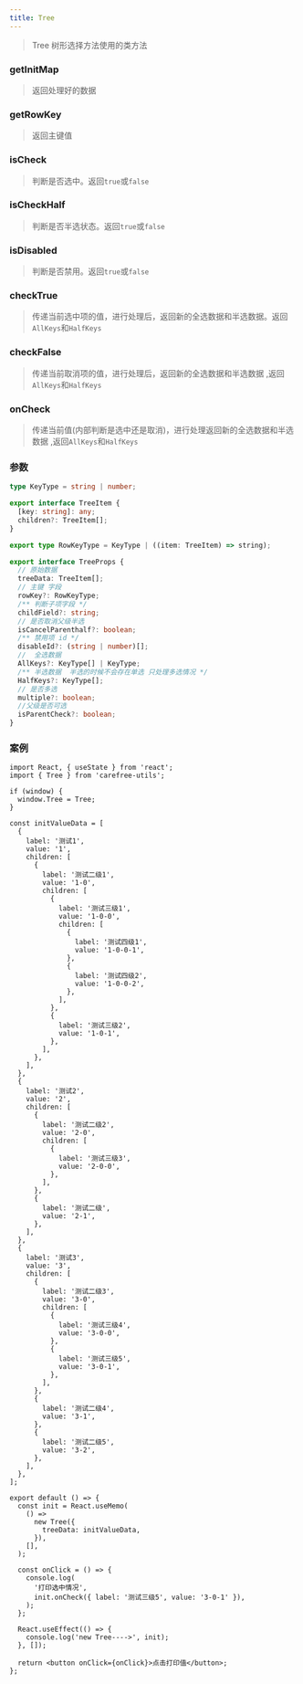 ```yaml
---
title: Tree
---
```


> Tree 树形选择方法使用的类方法

### getInitMap

> 返回处理好的数据

### getRowKey

> 返回主键值

### isCheck

> 判断是否选中。返回`true`或`false`

### isCheckHalf

> 判断是否半选状态。返回`true`或`false`

### isDisabled

> 判断是否禁用。返回`true`或`false`

### checkTrue

> 传递当前选中项的值，进行处理后，返回新的全选数据和半选数据。返回`AllKeys`和`HalfKeys`

### checkFalse

> 传递当前取消项的值，进行处理后，返回新的全选数据和半选数据 ,返回`AllKeys`和`HalfKeys`

### onCheck

> 传递当前值(内部判断是选中还是取消)，进行处理返回新的全选数据和半选数据 ,返回`AllKeys`和`HalfKeys`

### 参数

```ts
type KeyType = string | number;

export interface TreeItem {
  [key: string]: any;
  children?: TreeItem[];
}

export type RowKeyType = KeyType | ((item: TreeItem) => string);

export interface TreeProps {
  // 原始数据
  treeData: TreeItem[];
  // 主键 字段
  rowKey?: RowKeyType;
  /** 判断子项字段 */
  childField?: string;
  // 是否取消父级半选
  isCancelParenthalf?: boolean;
  /** 禁用项 id */
  disableId?: (string | number)[];
  //  全选数据
  AllKeys?: KeyType[] | KeyType;
  /** 半选数据  半选的时候不会存在单选 只处理多选情况 */
  HalfKeys?: KeyType[];
  // 是否多选
  multiple?: boolean;
  //父级是否可选
  isParentCheck?: boolean;
}
```

### 案例

```tsx
import React, { useState } from 'react';
import { Tree } from 'carefree-utils';

if (window) {
  window.Tree = Tree;
}

const initValueData = [
  {
    label: '测试1',
    value: '1',
    children: [
      {
        label: '测试二级1',
        value: '1-0',
        children: [
          {
            label: '测试三级1',
            value: '1-0-0',
            children: [
              {
                label: '测试四级1',
                value: '1-0-0-1',
              },
              {
                label: '测试四级2',
                value: '1-0-0-2',
              },
            ],
          },
          {
            label: '测试三级2',
            value: '1-0-1',
          },
        ],
      },
    ],
  },
  {
    label: '测试2',
    value: '2',
    children: [
      {
        label: '测试二级2',
        value: '2-0',
        children: [
          {
            label: '测试三级3',
            value: '2-0-0',
          },
        ],
      },
      {
        label: '测试二级',
        value: '2-1',
      },
    ],
  },
  {
    label: '测试3',
    value: '3',
    children: [
      {
        label: '测试二级3',
        value: '3-0',
        children: [
          {
            label: '测试三级4',
            value: '3-0-0',
          },
          {
            label: '测试三级5',
            value: '3-0-1',
          },
        ],
      },
      {
        label: '测试二级4',
        value: '3-1',
      },
      {
        label: '测试二级5',
        value: '3-2',
      },
    ],
  },
];

export default () => {
  const init = React.useMemo(
    () =>
      new Tree({
        treeData: initValueData,
      }),
    [],
  );

  const onClick = () => {
    console.log(
      '打印选中情况',
      init.onCheck({ label: '测试三级5', value: '3-0-1' }),
    );
  };

  React.useEffect(() => {
    console.log('new Tree---->', init);
  }, []);

  return <button onClick={onClick}>点击打印值</button>;
};
```
